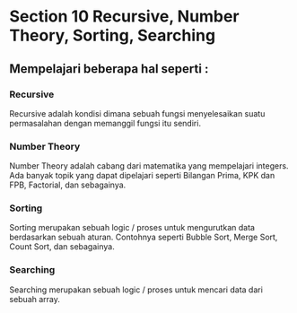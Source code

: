 # Section 10 Recursive, Number Theory, Sorting, Searching

## Mempelajari beberapa hal seperti :

### Recursive <br>
Recursive adalah kondisi dimana sebuah fungsi menyelesaikan suatu permasalahan dengan memanggil fungsi itu sendiri.

### Number Theory <br>
Number Theory adalah cabang dari matematika yang mempelajari integers. Ada banyak topik yang dapat dipelajari seperti Bilangan Prima, KPK dan FPB, Factorial, dan sebagainya.

### Sorting <br>
Sorting merupakan sebuah logic / proses untuk mengurutkan data berdasarkan sebuah aturan. Contohnya seperti Bubble Sort, Merge Sort, Count Sort, dan sebagainya.

### Searching <br>
Searching merupakan sebuah logic / proses untuk mencari data dari sebuah array.


